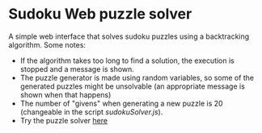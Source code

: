 # Sudoku Web puzzle solver
A simple web interface that solves sudoku puzzles using a backtracking algorithm. Some notes:
- If the algorithm takes too long to find a solution, the execution is stopped and a message is shown.
- The puzzle generator is made using random variables, so some of the generated puzzles might be unsolvable (an appropriate message is shown when that happens)
- The number of "givens" when generating a new puzzle is 20 (changeable in the script *sudokuSolver.js*).
- Try the puzzle solver [here](https://bblodfon.github.io/sudokuSolver/sudokuSolver.html)
